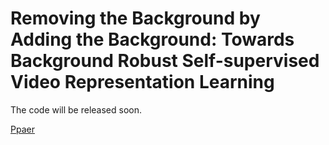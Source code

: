# Removing the Background by Adding the Background: Towards Background Robust Self-supervised Video Representation Learning

The code will be released soon.

[Ppaer](https://arxiv.org/abs/2009.05769)